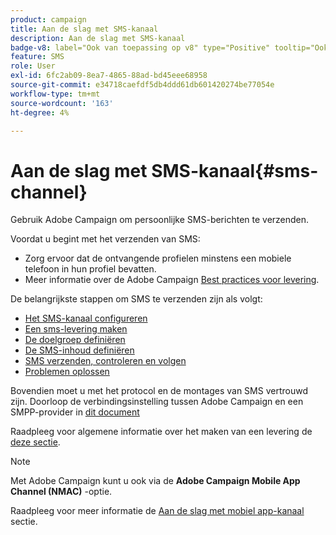 ```yaml
---
product: campaign
title: Aan de slag met SMS-kanaal
description: Aan de slag met SMS-kanaal
badge-v8: label="Ook van toepassing op v8" type="Positive" tooltip="Ook van toepassing op campagne v8"
feature: SMS
role: User
exl-id: 6fc2ab09-8ea7-4865-88ad-bd45eee68958
source-git-commit: e34718caefdf5db4ddd61db601420274be77054e
workflow-type: tm+mt
source-wordcount: '163'
ht-degree: 4%

---
```


# Aan de slag met SMS-kanaal{#sms-channel}

Gebruik Adobe Campaign om persoonlijke SMS-berichten te verzenden.

Voordat u begint met het verzenden van SMS:

* Zorg ervoor dat de ontvangende profielen minstens een mobiele telefoon in hun profiel bevatten.
* Meer informatie over de Adobe Campaign [Best practices voor levering](delivery-best-practices.md).

De belangrijkste stappen om SMS te verzenden zijn als volgt:

* [Het SMS-kanaal configureren](sms-set-up.md)
* [Een sms-levering maken](sms-create.md)
* [De doelgroep definiëren](sms-create.md#selecting-the-target-population)
* [De SMS-inhoud definiëren](sms-create.md#defining-the-sms-content)
* [SMS verzenden, controleren en volgen](sms-send.md)
* [Problemen oplossen](troubleshooting-sms.md)

Bovendien moet u met het protocol en de montages van SMS vertrouwd zijn. Doorloop de verbindingsinstelling tussen Adobe Campaign en een SMPP-provider in [dit document](sms-protocol.md)

Raadpleeg voor algemene informatie over het maken van een levering de [deze sectie](steps-about-delivery-creation-steps.md).

>[!NOTE]
>
>Met Adobe Campaign kunt u ook via de **Adobe Campaign Mobile App Channel (NMAC)** -optie.
> 
>Raadpleeg voor meer informatie de [Aan de slag met mobiel app-kanaal](about-mobile-app-channel.md) sectie.
